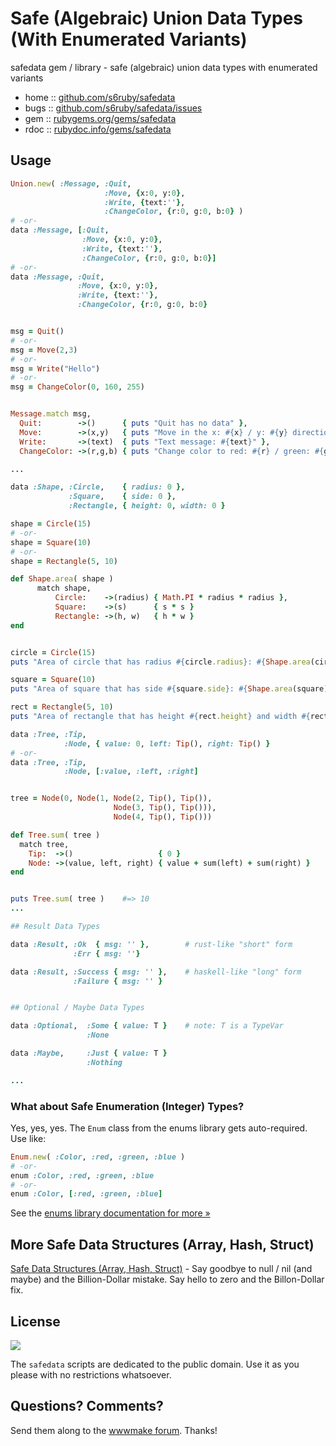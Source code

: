 
# Safe (Algebraic) Union Data Types (With Enumerated Variants)

safedata gem / library - safe (algebraic) union data types with enumerated variants

* home  :: [github.com/s6ruby/safedata](https://github.com/s6ruby/safedata)
* bugs  :: [github.com/s6ruby/safedata/issues](https://github.com/s6ruby/safedata/issues)
* gem   :: [rubygems.org/gems/safedata](https://rubygems.org/gems/safedata)
* rdoc  :: [rubydoc.info/gems/safedata](http://rubydoc.info/gems/safedata)


## Usage

``` ruby
Union.new( :Message, :Quit,
                     :Move, {x:0, y:0},
                     :Write, {text:''},
                     :ChangeColor, {r:0, g:0, b:0} )
# -or-
data :Message, [:Quit,
                :Move, {x:0, y:0},
                :Write, {text:''},
                :ChangeColor, {r:0, g:0, b:0}]
# -or-
data :Message, :Quit,
               :Move, {x:0, y:0},
               :Write, {text:''},
               :ChangeColor, {r:0, g:0, b:0}


msg = Quit()
# -or-
msg = Move(2,3)
# -or-
msg = Write("Hello")
# -or-
msg = ChangeColor(0, 160, 255)


Message.match msg,
  Quit:        ->()      { puts "Quit has no data" },
  Move:        ->(x,y)   { puts "Move in the x: #{x} / y: #{y} direction" },
  Write:       ->(text)  { puts "Text message: #{text}" },
  ChangeColor: ->(r,g,b) { puts "Change color to red: #{r} / green: #{g} / blue: #{b}" }

...
```

<!--
  # use / add "alternative" match block - why? why not?
# -or-

Message.match( msg ) {
  on Quit        {         puts "Quit has no data" }
  on Move        { |x,y|   puts "Move in the x: #{x} / y: #{y} direction" }
  on Write       { |text|  puts "Text message: #{text}" }
  on ChangeColor { |r,g,b| puts "Change color to red: #{r} / green: #{g} / blue: #{b}" }
}
-->


``` ruby
data :Shape, :Circle,    { radius: 0 },
             :Square,    { side: 0 },
             :Rectangle, { height: 0, width: 0 }

shape = Circle(15)
# -or-
shape = Square(10)
# -or-
shape = Rectangle(5, 10)

def Shape.area( shape )
      match shape, 
          Circle:    ->(radius) { Math.PI * radius * radius },
          Square:    ->(s)      { s * s }
          Rectangle: ->(h, w)   { h * w }
end


circle = Circle(15)
puts "Area of circle that has radius #{circle.radius}: #{Shape.area(circle)}"

square = Square(10)
puts "Area of square that has side #{square.side}: #{Shape.area(square)}"

rect = Rectangle(5, 10)
puts "Area of rectangle that has height #{rect.height} and width #{rect.width} is #{Shape.area(rect)}"
```



<!--
data :Tree, :Tip,
            :Node { value: 0, left: Tree(0), right: Tree(0) }

or possible?
data :Tree, :Tip,
            :Node, { value: 0, left: Tip(), right: Tip() }

-->

```ruby
data :Tree, :Tip,
            :Node, { value: 0, left: Tip(), right: Tip() }
# -or- 
data :Tree, :Tip,
            :Node, [:value, :left, :right]


tree = Node(0, Node(1, Node(2, Tip(), Tip()), 
                       Node(3, Tip(), Tip())), 
                       Node(4, Tip(), Tip()))

def Tree.sum( tree )
  match tree,
    Tip:  ->()                   { 0 }
    Node: ->(value, left, right) { value + sum(left) + sum(right) }
end


puts Tree.sum( tree )    #=> 10
...
```

``` ruby
## Result Data Types

data :Result, :Ok  { msg: '' },        # rust-like "short" form
              :Err { msg: ''}

data :Result, :Success { msg: '' },    # haskell-like "long" form 
              :Failure { msg: '' }


## Optional / Maybe Data Types

data :Optional,  :Some { value: T }    # note: T is a TypeVar
                 :None

data :Maybe,     :Just { value: T }
                 :Nothing

...
```







### What about Safe Enumeration (Integer) Types?

Yes, yes, yes. The `Enum` class from the enums library gets auto-required.
Use like:

``` ruby
Enum.new( :Color, :red, :green, :blue )
# -or-
enum :Color, :red, :green, :blue
# -or-
enum :Color, [:red, :green, :blue]
```

See the [enums library documentation for more »](https://github.com/s6ruby/enums)




## More Safe Data Structures (Array, Hash, Struct)

[Safe Data Structures (Array, Hash, Struct)](https://github.com/s6ruby/safestruct) - Say goodbye to null / nil (and maybe) and the Billion-Dollar mistake. Say hello to zero and the Billon-Dollar fix.



## License

![](https://publicdomainworks.github.io/buttons/zero88x31.png)

The `safedata` scripts are dedicated to the public domain.
Use it as you please with no restrictions whatsoever.


## Questions? Comments?

Send them along to the [wwwmake forum](http://groups.google.com/group/wwwmake).
Thanks!

